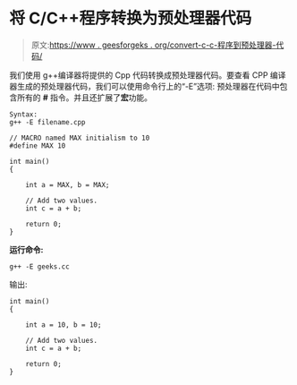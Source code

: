 # 将 C/C++程序转换为预处理器代码

> 原文:[https://www . geesforgeks . org/convert-c-c-程序到预处理器-代码/](https://www.geeksforgeeks.org/convert-c-c-program-to-preprocessor-code/)

我们使用 g++编译器将提供的 Cpp 代码转换成预处理器代码。要查看 CPP 编译器生成的预处理器代码，我们可以使用命令行上的“-E”选项:
预处理器在代码中包含所有的 **#** 指令。并且还扩展了**宏**功能。

```
Syntax:
g++ -E filename.cpp

```

```
// MACRO named MAX initialism to 10
#define MAX 10

int main()
{

    int a = MAX, b = MAX;

    // Add two values.
    int c = a + b;

    return 0;
}
```

**运行命令:**

```
g++ -E geeks.cc

```

输出:

```
int main()
{

    int a = 10, b = 10;

    // Add two values.
    int c = a + b;

    return 0;
}

```